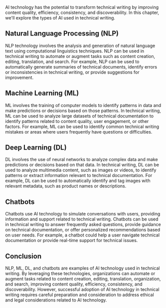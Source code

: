 

AI technology has the potential to transform technical writing by improving content quality, efficiency, consistency, and discoverability. In this chapter, we'll explore the types of AI used in technical writing.

Natural Language Processing (NLP)
---------------------------------

NLP technology involves the analysis and generation of natural language text using computational linguistics techniques. NLP can be used in technical writing to automate or augment tasks such as content creation, editing, translation, and search. For example, NLP can be used to automatically generate summaries of technical documents, identify errors or inconsistencies in technical writing, or provide suggestions for improvement.

Machine Learning (ML)
---------------------

ML involves the training of computer models to identify patterns in data and make predictions or decisions based on those patterns. In technical writing, ML can be used to analyze large datasets of technical documentation to identify patterns related to content quality, user engagement, or other factors. For example, ML can be used to identify common technical writing mistakes or areas where users frequently have questions or difficulties.

Deep Learning (DL)
------------------

DL involves the use of neural networks to analyze complex data and make predictions or decisions based on that data. In technical writing, DL can be used to analyze multimedia content, such as images or videos, to identify patterns or extract information relevant to technical documentation. For example, DL can be used to automatically identify and tag images with relevant metadata, such as product names or descriptions.

Chatbots
--------

Chatbots use AI technology to simulate conversations with users, providing information and support related to technical writing. Chatbots can be used in technical writing to answer frequently asked questions, provide guidance on technical documentation, or offer personalized recommendations based on user needs. For example, a chatbot could help a user navigate technical documentation or provide real-time support for technical issues.

Conclusion
----------

NLP, ML, DL, and chatbots are examples of AI technology used in technical writing. By leveraging these technologies, organizations can automate or augment tasks related to content creation, editing, translation, organization, and search, improving content quality, efficiency, consistency, and discoverability. However, successful adoption of AI technology in technical writing requires careful preparation and consideration to address ethical and legal considerations related to AI technology.



